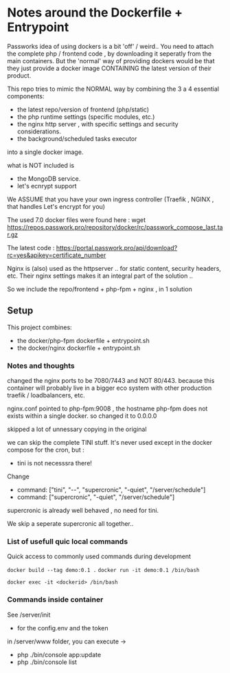 # Notes around the Dockerfile + Entrypoint 



Passworks idea of using dockers is a bit 'off' / weird.. 
You need to attach the complete php / frontend code , by downloading it seperatly from the main containers.
But the 'normal' way of providing dockers would be that they just provide a docker image CONTAINING the latest version of their product.

This repo tries to mimic the NORMAL way by combining the 3 a 4 essential components:
- the latest repo/version of frontend (php/static)
- the php runtime settings (specific modules, etc.)
- the nginx http server , with specific settings and security considerations.
- the background/scheduled tasks executor 

into a single docker image. 

what is NOT included is
- the MongoDB service.
- let's ecnrypt support 

We ASSUME that you have your own ingress controller (Traefik , NGINX , that handles Let's encrypt for you)

The used 7.0 docker files were found here :
wget https://repos.passwork.pro/repository/docker/rc/passwork_compose_last.tar.gz

The latest code :
https://portal.passwork.pro/api/download?rc=yes&apikey=certificate_number


Nginx is (also) used as the httpserver .. for static content, security headers, etc. 
Their nginx settings makes it an integral part of the solution ..

So we include the repo/frontend + php-fpm + nginx , in 1 solution 



## Setup

This project combines:
- the docker/php-fpm dockerfile + entrypoint.sh
- the docker/nginx dockerfile + entrypoint.sh


### Notes and thoughts
changed the nginx ports to be 7080/7443 and NOT 80/443. 
because this container will probably live in a bigger eco system with other production traefik / loadbalancers, etc. 

nginx.conf pointed to php-fpm:9008 , 
the hostname php-fpm does not exists within a single docker. so changed it to 0.0.0.0 

skipped a lot of unnessary copying in the original 


we can skip the complete TINI stuff. 
It's never used except in the docker compose for the cron, but :
- tini is not necesssra there! 

Change
- command: ["tini", "--", "supercronic", "-quiet", "/server/schedule"]
- command: ["supercronic", "-quiet", "/server/schedule"]

supercronic is already well behaved , no need for tini.

We skip a seperate supercronic all together..



### List of usefull quic local commands

Quick access to commonly used commands during development 

`docker build --tag demo:0.1 .`
`docker run -it demo:0.1 /bin/bash`

`docker exec -it <dockerid> /bin/bash`

### Commands inside container

See /server/init 
- for the config.env and the token

in /server/www folder, you can execute ->
- php ./bin/console app:update
- php ./bin/console list
